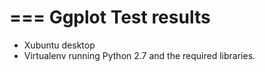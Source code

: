 ===
Ggplot Test results
===

* Xubuntu desktop 
* Virtualenv running Python 2.7 and the required libraries.

